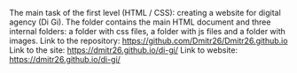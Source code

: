The main task of the first level (HTML / CSS): creating a website for digital agency (Di Gi).
The folder contains the main HTML document and three internal folders: a folder with css files, a folder with js files and a folder with images.
Link to the repository: https://github.com/Dmitr26/Dmitr26.github.io
Link to the site: https://dmitr26.github.io/di-gi/
Link to website: https://dmitr26.github.io/di-gi/
